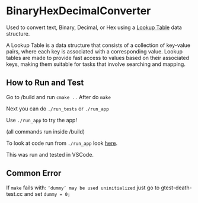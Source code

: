 # BinaryHexDecimalConverter
Used to convert text, Binary, Decimal, or Hex using a [Lookup Table](https://en.wikipedia.org/wiki/Lookup_table) data structure.

A Lookup Table is a data structure that consists of a collection of key-value pairs, where each key is associated with a corresponding value. Lookup tables are made to provide fast access to values based on their associated keys, making them suitable for tasks that involve searching and mapping.

## How to Run and Test
Go to /build and run `cmake ..` After do `make`

Next you can do `./run_tests` or `./run_app`

Use `./run_app` to try the app!

(all commands run inside /build)

To look at code run from `./run_app` look [here](https://github.com/mando8/BinaryHexDecimalConverter/blob/main/app/main.cpp).

This was run and tested in VSCode.

## Common Error
If `make` fails with: `‘dummy’ may be used uninitialized` just go to gtest-death-test.cc and set `dummy = 0;`
